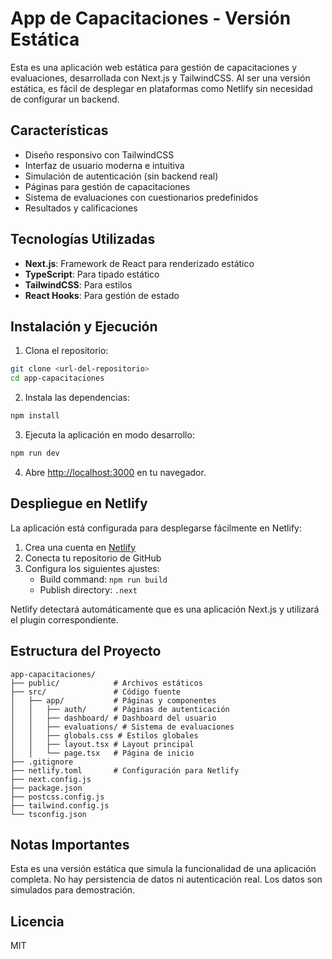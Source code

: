 # App de Capacitaciones - Versión Estática

Esta es una aplicación web estática para gestión de capacitaciones y evaluaciones, desarrollada con Next.js y TailwindCSS. Al ser una versión estática, es fácil de desplegar en plataformas como Netlify sin necesidad de configurar un backend.

## Características

- Diseño responsivo con TailwindCSS
- Interfaz de usuario moderna e intuitiva
- Simulación de autenticación (sin backend real)
- Páginas para gestión de capacitaciones
- Sistema de evaluaciones con cuestionarios predefinidos
- Resultados y calificaciones

## Tecnologías Utilizadas

- **Next.js**: Framework de React para renderizado estático
- **TypeScript**: Para tipado estático
- **TailwindCSS**: Para estilos
- **React Hooks**: Para gestión de estado

## Instalación y Ejecución

1. Clona el repositorio:
```bash
git clone <url-del-repositorio>
cd app-capacitaciones
```

2. Instala las dependencias:
```bash
npm install
```

3. Ejecuta la aplicación en modo desarrollo:
```bash
npm run dev
```

4. Abre [http://localhost:3000](http://localhost:3000) en tu navegador.

## Despliegue en Netlify

La aplicación está configurada para desplegarse fácilmente en Netlify:

1. Crea una cuenta en [Netlify](https://www.netlify.com/)
2. Conecta tu repositorio de GitHub
3. Configura los siguientes ajustes:
   - Build command: `npm run build`
   - Publish directory: `.next`

Netlify detectará automáticamente que es una aplicación Next.js y utilizará el plugin correspondiente.

## Estructura del Proyecto

```
app-capacitaciones/
├── public/            # Archivos estáticos
├── src/               # Código fuente
│   ├── app/           # Páginas y componentes
│   │   ├── auth/      # Páginas de autenticación
│   │   ├── dashboard/ # Dashboard del usuario
│   │   ├── evaluations/ # Sistema de evaluaciones
│   │   ├── globals.css # Estilos globales
│   │   ├── layout.tsx # Layout principal
│   │   └── page.tsx   # Página de inicio
├── .gitignore
├── netlify.toml       # Configuración para Netlify
├── next.config.js
├── package.json
├── postcss.config.js
├── tailwind.config.js
└── tsconfig.json
```

## Notas Importantes

Esta es una versión estática que simula la funcionalidad de una aplicación completa. No hay persistencia de datos ni autenticación real. Los datos son simulados para demostración.

## Licencia

MIT 